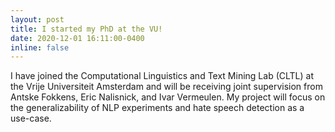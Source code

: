 ```yaml
---
layout: post
title: I started my PhD at the VU!
date: 2020-12-01 16:11:00-0400
inline: false
---
```


I have joined the Computational Linguistics and Text Mining Lab (CLTL) at the Vrije Universiteit Amsterdam and will be receiving joint supervision from Antske Fokkens, Eric Nalisnick, and Ivar Vermeulen.
My project will focus on the generalizability of NLP experiments and hate speech detection as a use-case. 
